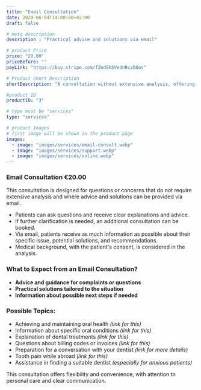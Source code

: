 ```yaml
---
title: "Email Consultation"
date: 2024-06-04T14:00:00+02:00
draft: false

# meta description
description : "Practical advice and solutions via email"

# product Price
price: "20.00"
priceBefore: ""
payLink: "https://buy.stripe.com/fZedSk5VednRcz66os"

# Product Short Description
shortDescription: "A consultation without extensive analysis, offering advice and solutions via email."

#product ID
productID: "3"

# type must be "services"
type: "services"

# product Images
# first image will be shown in the product page
images:
  - image: "images/services/email-consult.webp"
  - image: "images/services/support.webp"
  - image: "images/services/online.webp"
---
```


### Email Consultation €20.00

This consultation is designed for questions or concerns that do not require extensive analysis and where advice and solutions can be provided via email.

- Patients can ask questions and receive clear explanations and advice.
- If further clarification is needed, an additional consultation can be booked.
- Via email, patients receive as much information as possible about their specific issue, potential solutions, and recommendations.
- Medical background, with the patient's consent, is considered in the analysis.

### What to Expect from an Email Consultation?

- **Advice and guidance for complaints or questions**
- **Practical solutions tailored to the situation**
- **Information about possible next steps if needed**

### Possible Topics:
- Achieving and maintaining oral health *(link for this)*
- Information about specific oral conditions *(link for this)*
- Explanation of dental treatments *(link for this)*
- Questions about billing codes or invoices *(link for this)*
- Preparation for a conversation with your dentist *(link for more details)*
- Tooth pain while abroad *(link for this)*
- Assistance in finding a suitable dentist *(especially for anxious patients)*

This consultation offers flexibility and convenience, with attention to personal care and clear communication.
